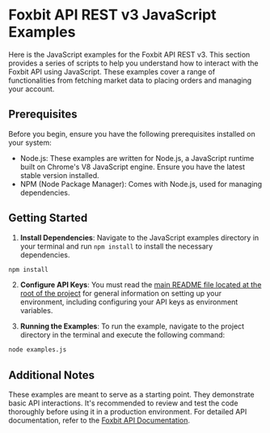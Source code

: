 # Foxbit API REST v3 JavaScript Examples

Here is the JavaScript examples for the Foxbit API REST v3. This section provides a series of scripts to help you understand how to interact with the Foxbit API using JavaScript. These examples cover a range of functionalities from fetching market data to placing orders and managing your account.

## Prerequisites

Before you begin, ensure you have the following prerequisites installed on your system:

- Node.js: These examples are written for Node.js, a JavaScript runtime built on Chrome's V8 JavaScript engine. Ensure you have the latest stable version installed.
- NPM (Node Package Manager): Comes with Node.js, used for managing dependencies.

## Getting Started

1. **Install Dependencies**: Navigate to the JavaScript examples directory in your terminal and run `npm install` to install the necessary dependencies.

```bash
npm install
```

2. **Configure API Keys**: You must read the [main README file located at the root of the project](https://github.com/foxbit-group/foxbit-api-samples?tab=readme-ov-file#getting-started) for general information on setting up your environment, including configuring your API keys as environment variables.

3. **Running the Examples**: To run the example, navigate to the project directory in the terminal and execute the following command:

```bash
node examples.js
```

## Additional Notes

These examples are meant to serve as a starting point. They demonstrate basic API interactions. It's recommended to review and test the code thoroughly before using it in a production environment.
For detailed API documentation, refer to the [Foxbit API Documentation](https://docs.foxbit.com.br/).
